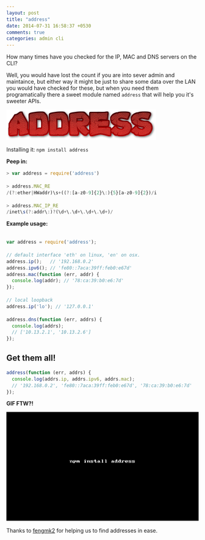 ```yaml
---
layout: post
title: "address"
date: 2014-07-31 16:58:37 +0530
comments: true
categories: admin cli
---
```


How many times have you checked for the IP, MAC and DNS servers on the CLI?

Well, you would have lost the count if you are into sever admin and maintaince, but either way it might be just to share some data over the LAN you would have checked for these, but when you need them programatically there a sweet module named `address` that will help you it's sweeter APIs.

![](/images/address/address.png)

Installing it: `npm install address`


__Peep in:__

```javascript
> var address = require('address')

> address.MAC_RE
/(?:ether|HWaddr)\s+((?:[a-z0-9]{2}\:){5}[a-z0-9]{2})/i

> address.MAC_IP_RE
/inet\s(?:addr\:)?(\d+\.\d+\.\d+\.\d+)/

```

__Example usage:__

```javascript

var address = require('address');

// default interface 'eth' on linux, 'en' on osx.
address.ip();   // '192.168.0.2'
address.ipv6(); // 'fe80::7aca:39ff:feb0:e67d'
address.mac(function (err, addr) {
  console.log(addr); // '78:ca:39:b0:e6:7d'
});

// local loopback
address.ip('lo'); // '127.0.0.1'

address.dns(function (err, addrs) {
  console.log(addrs);
  // ['10.13.2.1', '10.13.2.6']
});

```

## Get them all!

```javascript
address(function (err, addrs) {
  console.log(addrs.ip, addrs.ipv6, addrs.mac);
  // '192.168.0.2', 'fe80::7aca:39ff:feb0:e67d', '78:ca:39:b0:e6:7d'
});
```

__GIF FTW?!__

![address](/images/address/address.gif)


Thanks to [fengmk2](http://fengmk2.cnpmjs.org/) for helping us to find addresses in ease.
